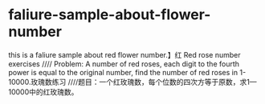 # faliure-sample-about-flower-number
this is a faliure sample about red flower number.】红 Red rose number exercises //// Problem: A number of red roses, each digit to the fourth power is equal to the original number, find the number of red roses in 1-10000.玫瑰数练习 ////题目：一个红玫瑰数，每个位数的四次方等于原数，求1—10000中的红玫瑰数。
